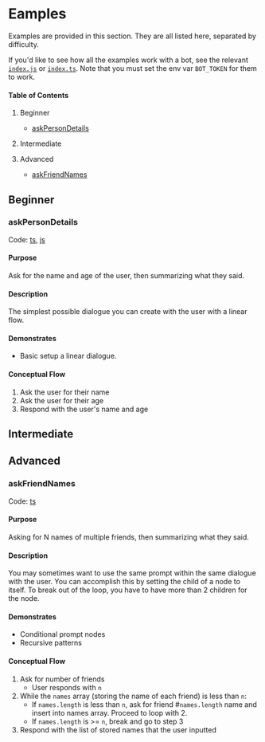# Eamples
Examples are provided in this section. They are all listed here, separated by difficulty.

If you'd like to see how all the examples work with a bot, see the relevant [`index.js`](js/index.js) or [`index.ts`](ts/index.ts). Note that you must set the env var `BOT_TOKEN` for them to work.

#### Table of Contents
1. Beginner

    - [askPersonDetails](#askPersonDetails)
2. Intermediate
3. Advanced

    - [askFriendNames](#askFriendNames)

## Beginner
### askPersonDetails 
Code: [ts](ts/askPersonDetails.ts), [js](js/askPersonDetails.js)

#### Purpose
Ask for the name and age of the user, then summarizing what they said.

#### Description

The simplest possible dialogue you can create with the user with a linear flow.

#### Demonstrates
- Basic setup a linear dialogue.

#### Conceptual Flow
1. Ask the user for their name
2. Ask the user for their age
3. Respond with the user's name and age

## Intermediate
## Advanced
### askFriendNames 
Code: [ts](ts/askFriendNames.ts)

#### Purpose
Asking for N names of multiple friends, then summarizing what they said.

#### Description

You may sometimes want to use the same prompt within the same dialogue with the user. You can accomplish this by setting the child of a node to itself. To break out of the loop, you have to have more than 2 children for the node.

#### Demonstrates
- Conditional prompt nodes
- Recursive patterns

#### Conceptual Flow

1. Ask for number of friends
    - User responds with `n`
2. While the `names` array (storing the name of each friend) is less than `n`:
    - If `names.length` is less than `n`, ask for friend #`names.length` name and insert into names array. Proceed to loop with 2.
    - If `names.length` is >= `n`, break and go to step 3
3. Respond with the list of stored names that the user inputted

